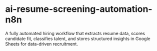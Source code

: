# ai-resume-screening-automation-n8n
A fully automated hiring workflow that extracts resume data, scores candidate fit, classifies talent, and stores structured insights in Google Sheets for data-driven recruitment.
